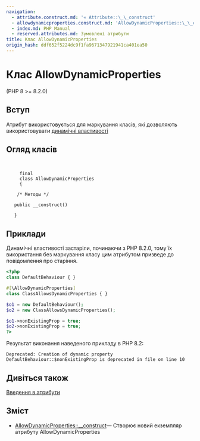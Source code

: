 ```yaml
---
navigation:
  - attribute.construct.md: '« Attribute::\_\_construct'
  - allowdynamicproperties.construct.md: 'AllowDynamicProperties::\_\_construct »'
  - index.md: PHP Manual
  - reserved.attributes.md: Зумовлені атрибути
title: Клас AllowDynamicProperties
origin_hash: ddf652f5224dc9f1fa9671347921941ca401ea50
---
```

# Клас AllowDynamicProperties

(PHP 8 >= 8.2.0)

## Вступ

Атрибут використовується для маркування класів, які дозволяють використовувати [динамічні властивості](language.oop5.properties.md#language.oop5.properties.dynamic-properties)

## Огляд класів

```classsynopsis

    
     final
     class AllowDynamicProperties
     {

    /* Методы */
    
   public __construct()

   }
```

## Приклади

Динамічні властивості застаріли, починаючи з PHP 8.2.0, тому їх використання без маркування класу цим атрибутом призведе до повідомлення про старіння.

```php
<?php
class DefaultBehaviour { }

#[\AllowDynamicProperties]
class ClassAllowsDynamicProperties { }

$o1 = new DefaultBehaviour();
$o2 = new ClassAllowsDynamicProperties();

$o1->nonExistingProp = true;
$o2->nonExistingProp = true;
?>
```

Результат виконання наведеного прикладу в PHP 8.2:

```
Deprecated: Creation of dynamic property DefaultBehaviour::$nonExistingProp is deprecated in file on line 10
```

## Дивіться також

[Введення в атрибути](language.attributes.md)

## Зміст

-   [AllowDynamicProperties::\_\_construct](allowdynamicproperties.construct.md)— Створює новий екземпляр атрибуту AllowDynamicProperties
